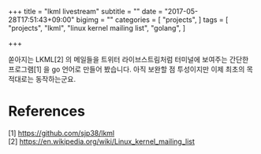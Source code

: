 +++
title = "lkml livestream"
subtitle = ""
date = "2017-05-28T17:51:43+09:00"
bigimg = ""
categories = [
	"projects",
]
tags = [
	"projects",
	"lkml",
	"linux kernel mailing list",
	"golang",
]

+++

쏟아지는 LKML[2] 의 메일들을 트위터 라이브스트림처럼 터미널에 보여주는 간단한
프로그램[1] 을 go 언어로 만들어 봤습니다.  아직 보완할 점 투성이지만 이제
최초의 목적대로는 동작하는군요.


References
==========

[1] https://github.com/sjp38/lkml  
[2] https://en.wikipedia.org/wiki/Linux_kernel_mailing_list
